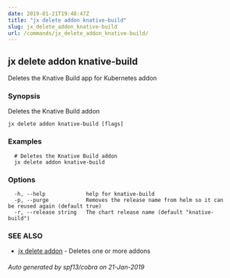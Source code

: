 ```yaml
---
date: 2019-01-21T19:48:47Z
title: "jx delete addon knative-build"
slug: jx_delete_addon_knative-build
url: /commands/jx_delete_addon_knative-build/
---
```

## jx delete addon knative-build

Deletes the Knative Build app for Kubernetes addon

### Synopsis

Deletes the Knative Build addon

```
jx delete addon knative-build [flags]
```

### Examples

```
  # Deletes the Knative Build addon
  jx delete addon knative-build
```

### Options

```
  -h, --help             help for knative-build
  -p, --purge            Removes the release name from helm so it can be reused again (default true)
  -r, --release string   The chart release name (default "knative-build")
```

### SEE ALSO

* [jx delete addon](/commands/jx_delete_addon/)	 - Deletes one or more addons

###### Auto generated by spf13/cobra on 21-Jan-2019
